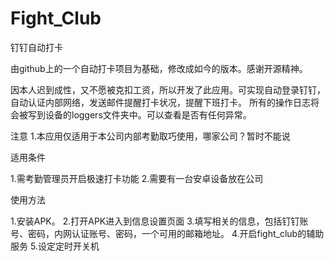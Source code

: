 # Fight_Club
钉钉自动打卡

由github上的一个自动打卡项目为基础，修改成如今的版本。感谢开源精神。

因本人迟到成性，又不愿被克扣工资，所以开发了此应用。可实现自动登录钉钉，自动认证内部网络，发送邮件提醒打卡状况，提醒下班打卡。
所有的操作日志将会被写到设备的loggers文件夹中。可以查看是否有任何异常。

注意
  1.本应用仅适用于本公司内部考勤取巧使用，哪家公司？暂时不能说
  
适用条件

  1.需考勤管理员开启极速打卡功能
  2.需要有一台安卓设备放在公司 
  
使用方法
  
  1.安装APK。
  2.打开APK进入到信息设置页面
  3.填写相关的信息，包括钉钉账号、密码，内网认证账号、密码，一个可用的邮箱地址。
  4.开启fight_club的辅助服务
  5.设定定时开关机
